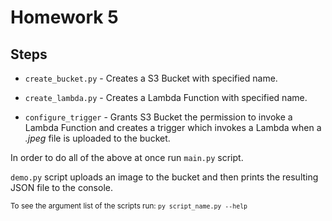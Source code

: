 # Homework 5

## Steps

-   `create_bucket.py` - Creates a S3 Bucket with specified name.

-   `create_lambda.py` - Creates a Lambda Function with specified name.

-   `configure_trigger` - Grants S3 Bucket the permission to invoke a Lambda Function and creates a trigger which invokes a Lambda when a _.jpeg_ file is uploaded to the bucket.

In order to do all of the above at once run `main.py` script.

`demo.py` script uploads an image to the bucket and then prints the resulting JSON file to the console.

<small>To see the argument list of the scripts run: `py script_name.py --help`</small>
